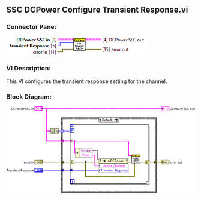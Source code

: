 ## **SSC DCPower Configure Transient Response.vi**
### Connector Pane:
![alt text](/docs/images/Instrument%20Control/DCPower/SSC%20DCPower/Source/Source%20Adapt/SSC%20DCPower%20Configure%20Transient%20Response.vic.png "SSC DCPower Configure Transient Response.vi connector pane")

### VI Description:
This VI configures the transient response setting for the channel.

### Block Diagram:
![alt text](/docs/images/Instrument%20Control/DCPower/SSC%20DCPower/Source/Source%20Adapt/SSC%20DCPower%20Configure%20Transient%20Response.vid.png "SSC DCPower Configure Transient Response.vi block diagram")
